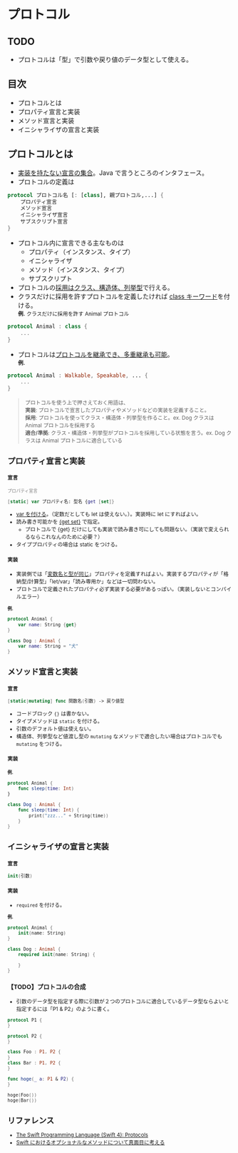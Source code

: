 # プロトコル

## TODO
- プロトコルは「型」で引数や戻り値のデータ型として使える。


## 目次
- プロトコルとは
- プロパティ宣言と実装
- メソッド宣言と実装
- イニシャライザの宣言と実装

## プロトコルとは
- <u>実装を持たない宣言の集合</u>。Java で言うところのインタフェース。
- プロトコルの定義は
```Swift
protocol プロトコル名 [: [class], 親プロトコル,...] {
	プロパティ宣言
	メソッド宣言
	イニシャライザ宣言
	サブスクリプト宣言
}
```
- プロトコル内に宣言できる主なものは
	- プロパティ（インスタンス、タイプ）
	- イニシャライザ
	- メソッド（インスタンス、タイプ）
	- サブスクリプト
- プロトコルの<u>採用はクラス、構造体、列挙型</u>で行える。
- クラスだけに採用を許すプロトコルを定義したければ <u>class キーワード</u>を付ける。<br>
<small>**例.** クラスだけに採用を許す Animal プロトコル</small>
```Swift
protocol Animal : class {
	...
}
```
- プロトコルは<u>プロトコルを継承でき、多重継承も可能</u>。<br>
<small>**例.**</small>
```Swift
protocol Animal : Walkable, Speakable, ... {
	...
}
```

><small>プロトコルを使う上で押さえておく用語は、<br>
**実装**: プロトコルで宣言したプロパティやメソッドなどの実装を定義すること。<br>
**採用**: プロトコルを使ってクラス・構造体・列挙型を作ること。ex. Dog クラスは Animal プロトコルを採用する<br>
**適合/準拠**: クラス・構造体・列挙型がプロトコルを採用している状態を言う。ex. Dog クラスは Animal プロトコルに適合している



## プロパティ宣言と実装
#### 宣言
<font color="gray"><small>プロパティ宣言</small></font>
```Swift
[static] var プロパティ名: 型名 {get [set]}
```
- <u>var を付ける</U>。（定数だとしても let は使えない。）。実装時に let にすればよい。
- 読み書き可能かを <u>{get set}</u> で指定。
	- プロトコルで {get} だけにしても実装で読み書き可にしても問題ない。（実装で変えられるならこれなんのために必要？）
- タイププロパティの場合は static をつける。


#### 実装
- 実装側では「<u>変数名と型が同じ</u>」プロパティを定義すればよい。実装するプロパティが「格納型/計算型」「let/var」「読み専用か」などは一切問わない。
- プロトコルで定義されたプロパティ必ず実装する必要があるっぽい。（実装しないとコンパイルエラー）

<small>**例.**</small>
```Swift
protocol Animal {
    var name: String {get}
}

class Dog : Animal {
    var name: String = "犬"
}
```


## メソッド宣言と実装
#### 宣言
```Swift
[static|mutating] func 関数名(引数) -> 戻り値型
```
- コードブロック `{}` は書かない。
- タイプメソッドは `static` を付ける。
- 引数のデフォルト値は使えない。
- 構造体、列挙型など値渡し型の `mutating` なメソッドで適合したい場合はプロトコルでも `mutating` をつける。

#### 実装

<small>**例.**</small>
```Swift
protocol Animal {
    func sleep(time: Int)
}

class Dog : Animal {
    func sleep(time: Int) {    
        print("zzz..." + String(time))
    }
}
```


## イニシャライザの宣言と実装
#### 宣言
```Swift
init(引数)
```

#### 実装
- `required` を付ける。

<small>**例.**</small>
```Swift
protocol Animal {
    init(name: String)
}

class Dog : Animal {
    required init(name: String) {

    }
}
```


### 【TODO】プロトコルの合成
- 引数のデータ型を指定する際に引数が２つのプロトコルに適合しているデータ型ならよいと指定するには「P1 & P2」のように書く。

```Swift
protocol P1 {
}

protocol P2 {
}

class Foo : P1, P2 {
}
class Bar : P1, P2 {
}

func hoge(_ a: P1 & P2) {
}

hoge(Foo())
hoge(Bar())
```


## リファレンス
- [The Swift Programming Language (Swift 4): Protocols](https://developer.apple.com/library/content/documentation/Swift/Conceptual/Swift_Programming_Language/Protocols.html)
- [Swift におけるオプショナルなメソッドについて真面目に考える](https://tech.recruit-mp.co.jp/mobile/swift-optional-method/)
